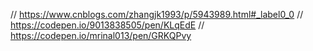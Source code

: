 // https://www.cnblogs.com/zhangjk1993/p/5943989.html#_label0_0
// https://codepen.io/9013838505/pen/KLqEdE
// https://codepen.io/mrinal013/pen/GRKQPvy
